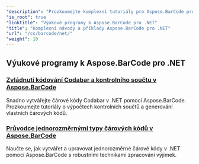 ```yaml
---
"description": "Prozkoumejte komplexní tutoriály pro Aspose.BarCode pro .NET. Naučte se generovat, upravovat a spravovat čárové kódy s podrobnými návody krok za krokem."
"is_root": true
"linktitle": "Výukové programy k Aspose.BarCode pro .NET"
"title": "Komplexní návody a příklady Aspose.BarCode pro .NET"
"url": "/cs/barcode/net/"
"weight": 10
---
```


## Výukové programy k Aspose.BarCode pro .NET
### [Zvládnutí kódování Codabar a kontrolního součtu v Aspose.BarCode](./mastering-codabar-encoding-and-checksum/)
Snadno vytvářejte čárové kódy Codabar v .NET pomocí Aspose.BarCode. Prozkoumejte tutoriály o výpočtech kontrolních součtů a generování vlastních čárových kódů.
### [Průvodce jednorozměrnými typy čárových kódů v Aspose.BarCode](./guide-one-dimensional-barcode-types/)
Naučte se, jak vytvářet a upravovat jednorozměrné čárové kódy v .NET pomocí Aspose.BarCode s robustními technikami zpracování výjimek.